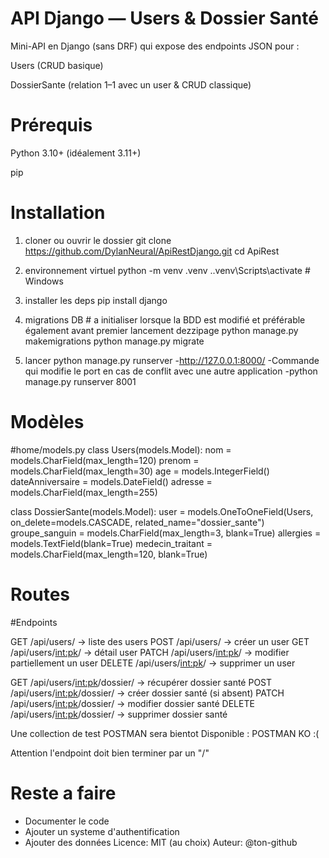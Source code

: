 # API Django — Users & Dossier Santé

Mini-API en Django (sans DRF) qui expose des endpoints JSON pour :

Users (CRUD basique)

DossierSante (relation 1–1 avec un user & CRUD classique)


# Prérequis

Python 3.10+ (idéalement 3.11+)

pip

# Installation
1) cloner ou ouvrir le dossier
git clone https://github.com/DylanNeural/ApiRestDjango.git
cd ApiRest

2) environnement virtuel
python -m venv .venv
.\.venv\Scripts\activate     # Windows

3) installer les deps
pip install django

4) migrations DB # a initialiser lorsque la BDD est modifié et préférable également avant premier lancement dezzipage 
python manage.py makemigrations
python manage.py migrate

6) lancer
python manage.py runserver
-http://127.0.0.1:8000/
-Commande qui modifie le port en cas de conflit avec une autre application
-python manage.py runserver 8001

# Modèles

#home/models.py
class Users(models.Model):
    nom = models.CharField(max_length=120)
    prenom = models.CharField(max_length=30)
    age = models.IntegerField()
    dateAnniversaire = models.DateField()
    adresse = models.CharField(max_length=255)

class DossierSante(models.Model):
    user = models.OneToOneField(Users, on_delete=models.CASCADE, related_name="dossier_sante")
    groupe_sanguin = models.CharField(max_length=3, blank=True)
    allergies = models.TextField(blank=True)
    medecin_traitant = models.CharField(max_length=120, blank=True)

# Routes

#Endpoints

GET    /api/users/                    → liste des users
POST   /api/users/                    → créer un user
GET    /api/users/<int:pk>/           → détail user
PATCH  /api/users/<int:pk>/           → modifier partiellement un user
DELETE /api/users/<int:pk>/           → supprimer un user

GET    /api/users/<int:pk>/dossier/   → récupérer dossier santé
POST   /api/users/<int:pk>/dossier/   → créer dossier santé (si absent)
PATCH  /api/users/<int:pk>/dossier/   → modifier dossier santé
DELETE /api/users/<int:pk>/dossier/   → supprimer dossier santé

Une collection de test POSTMAN sera bientot Disponible : POSTMAN KO :( 


Attention l'endpoint doit bien terminer par un "/"


# Reste a faire
- Documenter le code
- Ajouter un systeme d'authentification
- Ajouter des données
Licence: MIT (au choix)
Auteur: @ton-github
